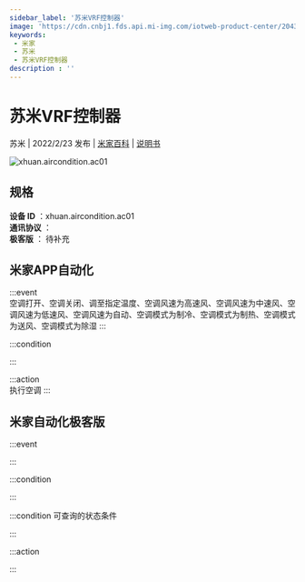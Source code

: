 ```yaml
---
sidebar_label: '苏米VRF控制器'
image: 'https://cdn.cnbj1.fds.api.mi-img.com/iotweb-product-center/2043d94e9c7960ad8ee9a63128699c27_1634874640750.png?GalaxyAccessKeyId=AKVGLQWBOVIRQ3XLEW&Expires=9223372036854775807&Signature=fKWKDb6x9fTxF+cyZF8Hfi1n4ac='
keywords: 
 - 米家
 - 苏米
 - 苏米VRF控制器
description : ''
---
```

# 苏米VRF控制器

苏米 | 2022/2/23 发布 | [米家百科](https://home.mi.com/webapp/content/baike/product/index.html?model=xhuan.aircondition.ac01) | [说明书](https://home.mi.com/views/introduction.html?model=xhuan.aircondition.ac01&region=cn)

![xhuan.aircondition.ac01](https://cdn.cnbj1.fds.api.mi-img.com/iotweb-product-center/2043d94e9c7960ad8ee9a63128699c27_1634874640750.png?GalaxyAccessKeyId=AKVGLQWBOVIRQ3XLEW&Expires=9223372036854775807&Signature=fKWKDb6x9fTxF+cyZF8Hfi1n4ac=)

## 规格  
> 
**设备 ID** ：xhuan.aircondition.ac01  
**通讯协议** ：  
**极客版**  ： 待补充 


## 米家APP自动化  

:::event  
空调打开、空调关闭、调至指定温度、空调风速为高速风、空调风速为中速风、空调风速为低速风、空调风速为自动、空调模式为制冷、空调模式为制热、空调模式为送风、空调模式为除湿
:::

:::condition  

:::

:::action   
执行空调
:::

## 米家自动化极客版  

:::event  

:::

:::condition  

:::

:::condition 可查询的状态条件  

:::

:::action  

:::

        

